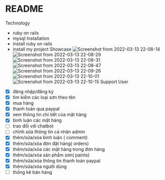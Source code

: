 # README
Technology
- ruby on rails
- mysql
Installation
- install ruby on rails
- install my project
Showcase
![Screenshot from 2022-03-13 22-08-14](https://user-images.githubusercontent.com/48242099/158093034-b441a68b-f343-4402-8451-b4a5e095ed45.png)
![Screenshot from 2022-03-13 22-08-29](https://user-images.githubusercontent.com/48242099/158093176-00ccb27d-0e36-4fe5-a25d-10199ba0a111.png)
![Screenshot from 2022-03-13 22-08-31](https://user-images.githubusercontent.com/48242099/158093189-97493c1a-6091-44ab-bfdc-c8605494c4ac.png)
![Screenshot from 2022-03-13 22-08-47](https://user-images.githubusercontent.com/48242099/158093194-b3769382-1ebd-44c2-8d20-3794429a0f39.png)
![Screenshot from 2022-03-13 22-09-26](https://user-images.githubusercontent.com/48242099/158093203-c1259001-8d01-43f4-8107-7511ff90e6d8.png)
![Screenshot from 2022-03-13 22-10-01](https://user-images.githubusercontent.com/48242099/158093214-3696e4ff-1667-42a4-8a2c-dd316e940920.png)
![Screenshot from 2022-03-13 22-10-15](https://user-images.githubusercontent.com/48242099/158093219-3dd132a9-c68e-493f-aa84-b06693a968b1.png)
Support
User
- [x] đăng nhập/đăng ký
- [x] tìm kiếm các loại sơn theo tên
- [x] mua hàng 
- [x] thanh toán qua paypal
- [x] xem thông tin chi tiết của mặt hàng
- [x] bình luận các mặt hàng
- [ ] trao đổi với chatbot
- [ ] chỉnh sửa thông tin cá nhân
admin
- [x] thêm/sửa/xóa bình luận ( comment)
- [x] thêm/sửa/xóa đơn đặt hàng( orders)
- [x] thêm/sửa/xóa các mặt hàng trong đơn hàng
- [x] thêm/sửa/xóa sản phẩm sơn( paints)
- [x] thêm/sửa/xóa thông tin thanh toán paypal
- [x] thêm/sửa/xóa người dùng
- [ ] thống kê bán hàng
